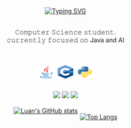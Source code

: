 <div align="center">
   <a href="https://git.io/typing-svg">
     <img src="https://readme-typing-svg.demolab.com/?lines=+ + + + + + + + + +Hello,+i'm+Luan+Carvalho;Passionate+about+technology+and+AI" alt="Typing SVG">
   </a>
<br>
<br>
<div id="info_me" align="center">

𝙲𝚘𝚖𝚙𝚞𝚝𝚎𝚛 𝚂𝚌𝚒𝚎𝚗𝚌𝚎 𝚜𝚝𝚞𝚍𝚎𝚗𝚝. <br>
𝚌𝚞𝚛𝚛𝚎𝚗𝚝𝚕𝚢 𝚏𝚘𝚌𝚞𝚜𝚎𝚍 𝚘𝚗 Java and AI

<br>
<a href="https://github.com/anuraghazra/github-readme-stats">
</a>

<div style="display: inline_block"><br>
  <img align="center" alt="Luan-Java" height="30" width="40" src="https://raw.githubusercontent.com/devicons/devicon/master/icons/java/java-original.svg">
  <img align="center" alt="Luan-C++" height="30" width="40" src="https://raw.githubusercontent.com/devicons/devicon/master/icons/cplusplus/cplusplus-original.svg">
  <img align="center" alt="Luan-Python" height="30" width="40" src="https://raw.githubusercontent.com/devicons/devicon/master/icons/python/python-original.svg">
</div>

##

<div> 
  <a href="https://www.linkedin.com/in/luan-carvalh0/" target="_blank"><img src="https://img.shields.io/badge/LinkedIn-0077B5?style=for-the-badge&logo=linkedin&logoColor=white" target="_blank"></a>
  <a href="https://github.com/CarvalhoO3" target="_blank"><img src="https://img.shields.io/badge/GitHub-181717?style=for-the-badge&logo=github&logoColor=white" target="_blank"></a>
  <a href="mailto:lukeluan242@gmail.com"><img src="https://img.shields.io/badge/-Gmail-%23333?style=for-the-badge&logo=gmail&logoColor=white" target="_blank"></a>
</div>

<br>

<div style="display: flex; justify-content: center; gap: 5px;">
  <!-- Status do Git -->
  <a href="https://github.com/anuraghazra/github-readme-stats">
    <img src="https://github-readme-stats.vercel.app/api?username=CarvalhoO3" alt="Luan's GitHub stats" width="400px">
  </a>

  <!-- Top linguagens mais usadas -->
 [![Top Langs](https://github-readme-stats.vercel.app/api/top-langs/?username=CarvalhoO3&theme=vision-friendly-dark&layout=donut&langs_count=6)](https://github.com/anuraghazra/github-readme-stats)
</div>

</div>
